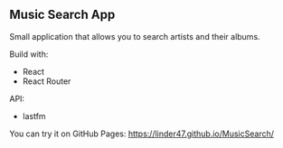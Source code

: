 
## Music Search App

Small application that allows you to search artists and their albums.

Build with:

- React
- React Router

API:
- lastfm

You can try it on GitHub Pages: https://linder47.github.io/MusicSearch/
